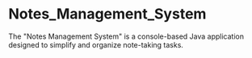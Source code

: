 # Notes_Management_System
The "Notes Management System" is a console-based Java application designed to simplify and organize note-taking tasks. 
